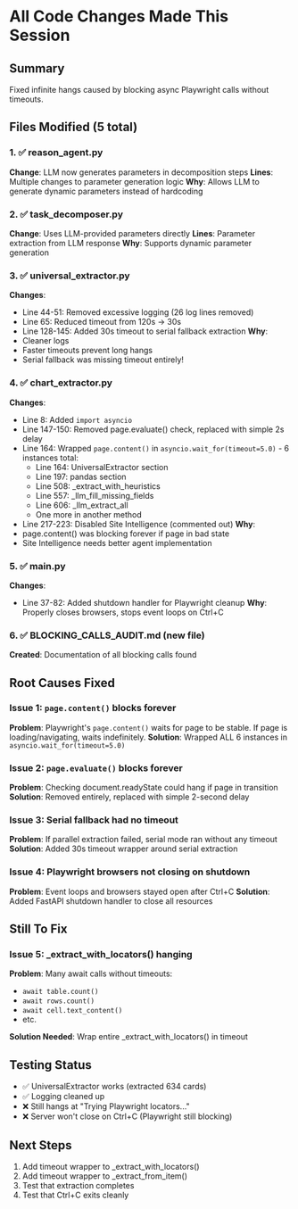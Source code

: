 # All Code Changes Made This Session

## Summary
Fixed infinite hangs caused by blocking async Playwright calls without timeouts.

## Files Modified (5 total)

### 1. ✅ reason_agent.py
**Change**: LLM now generates parameters in decomposition steps
**Lines**: Multiple changes to parameter generation logic
**Why**: Allows LLM to generate dynamic parameters instead of hardcoding

### 2. ✅ task_decomposer.py  
**Change**: Uses LLM-provided parameters directly
**Lines**: Parameter extraction from LLM response
**Why**: Supports dynamic parameter generation

### 3. ✅ universal_extractor.py
**Changes**:
- Line 44-51: Removed excessive logging (26 log lines removed)
- Line 65: Reduced timeout from 120s → 30s
- Line 128-145: Added 30s timeout to serial fallback extraction
**Why**: 
- Cleaner logs
- Faster timeouts prevent long hangs
- Serial fallback was missing timeout entirely!

### 4. ✅ chart_extractor.py
**Changes**:
- Line 8: Added `import asyncio`
- Line 147-150: Removed page.evaluate() check, replaced with simple 2s delay
- Line 164: Wrapped `page.content()` in `asyncio.wait_for(timeout=5.0)` - 6 instances total:
  * Line 164: UniversalExtractor section
  * Line 197: pandas section  
  * Line 508: _extract_with_heuristics
  * Line 557: _llm_fill_missing_fields
  * Line 606: _llm_extract_all
  * One more in another method
- Line 217-223: Disabled Site Intelligence (commented out)
**Why**: 
- page.content() was blocking forever if page in bad state
- Site Intelligence needs better agent implementation

### 5. ✅ main.py
**Changes**:
- Line 37-82: Added shutdown handler for Playwright cleanup
**Why**: Properly closes browsers, stops event loops on Ctrl+C

### 6. ✅ BLOCKING_CALLS_AUDIT.md (new file)
**Created**: Documentation of all blocking calls found

## Root Causes Fixed

### Issue 1: `page.content()` blocks forever
**Problem**: Playwright's `page.content()` waits for page to be stable. If page is loading/navigating, waits indefinitely.
**Solution**: Wrapped ALL 6 instances in `asyncio.wait_for(timeout=5.0)`

### Issue 2: `page.evaluate()` blocks forever
**Problem**: Checking document.readyState could hang if page in transition
**Solution**: Removed entirely, replaced with simple 2-second delay

### Issue 3: Serial fallback had no timeout
**Problem**: If parallel extraction failed, serial mode ran without any timeout
**Solution**: Added 30s timeout wrapper around serial extraction

### Issue 4: Playwright browsers not closing on shutdown
**Problem**: Event loops and browsers stayed open after Ctrl+C
**Solution**: Added FastAPI shutdown handler to close all resources

## Still To Fix

### Issue 5: _extract_with_locators() hanging
**Problem**: Many await calls without timeouts:
- `await table.count()`
- `await rows.count()`
- `await cell.text_content()`
- etc.

**Solution Needed**: Wrap entire _extract_with_locators() in timeout

## Testing Status
- ✅ UniversalExtractor works (extracted 634 cards)
- ✅ Logging cleaned up
- ❌ Still hangs at "Trying Playwright locators..."
- ❌ Server won't close on Ctrl+C (Playwright still blocking)

## Next Steps
1. Add timeout wrapper to _extract_with_locators()
2. Add timeout wrapper to _extract_from_item()
3. Test that extraction completes
4. Test that Ctrl+C exits cleanly
